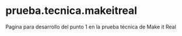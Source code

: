# prueba.tecnica.makeitreal
Pagina para desarrollo del punto 1 en la prueba técnica de Make it Real
